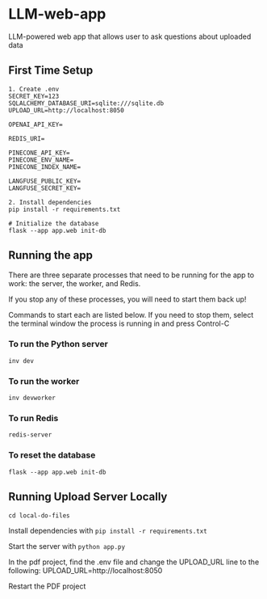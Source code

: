 # LLM-web-app
LLM-powered web app that allows user to ask questions about uploaded data

## First Time Setup

```
1. Create .env
SECRET_KEY=123
SQLALCHEMY_DATABASE_URI=sqlite:///sqlite.db
UPLOAD_URL=http://localhost:8050

OPENAI_API_KEY=

REDIS_URI=

PINECONE_API_KEY=
PINECONE_ENV_NAME=
PINECONE_INDEX_NAME=

LANGFUSE_PUBLIC_KEY=
LANGFUSE_SECRET_KEY=

2. Install dependencies
pip install -r requirements.txt

# Initialize the database
flask --app app.web init-db
```

## Running the app

There are three separate processes that need to be running for the app to work: the server, the worker, and Redis.

If you stop any of these processes, you will need to start them back up!

Commands to start each are listed below. If you need to stop them, select the terminal window the process is running in and press Control-C

### To run the Python server

```
inv dev
```

### To run the worker

```
inv devworker
```

### To run Redis

```
redis-server
```

### To reset the database

```
flask --app app.web init-db
```


## Running Upload Server Locally

```
cd local-do-files
```

Install dependencies with `pip install -r requirements.txt`

Start the server with `python app.py`

In the pdf project, find the .env file and change the UPLOAD_URL line to the following: UPLOAD_URL=http://localhost:8050

Restart the PDF project

